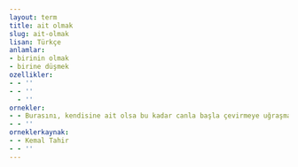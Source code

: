 ```yaml
---
layout: term
title: ait olmak
slug: ait-olmak
lisan: Türkçe
anlamlar:
- birinin olmak
- birine düşmek
ozellikler:
- - ''
- - ''
  - ''
ornekler:
- - Burasını, kendisine ait olsa bu kadar canla başla çevirmeye uğraşmazdı.
- - ''
orneklerkaynak:
- - Kemal Tahir
- - ''
---
```

